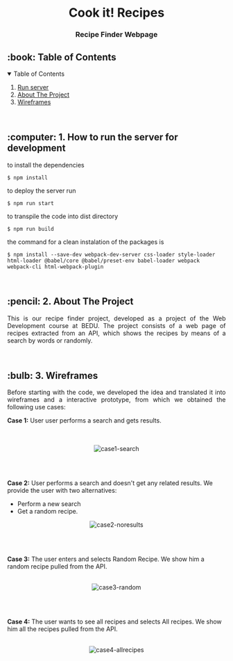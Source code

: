 <h1 align="center"> Cook it! Recipes </h1>
<h3 align="center"> Recipe Finder Webpage </h3>

<!-- TABLE OF CONTENTS -->
<h2 id="table-of-contents"> :book: Table of Contents</h2>

<details open="open">
  <summary>Table of Contents</summary>
  <ol>
    <li><a href="#run-server"> Run server</a></li>
    <li><a href="#about-the-project"> About The Project</a></li>
    <li><a href="#wireframes"> Wireframes</a></li>
  </ol><br>

<!-- RUN SEVER -->
<h2 id="run-sever"> :computer:  1. How to run the server for development</h2>

<p align="justify"> 
to install the dependencies
</p>

```
$ npm install
```

<p align="justify"> 
to deploy the server run
</p>

```
$ npm run start
```

<p align="justify"> 
to transpile the code into dist directory
</p>

```
$ npm run build
```

<p align="justify"> 
the command for a clean instalation of the packages is
</p>

```
$ npm install --save-dev webpack-dev-server css-loader style-loader html-loader @babel/core @babel/preset-env babel-loader webpack webpack-cli html-webpack-plugin
``` 
<br>

<!-- ABOUT THE PROJECT -->
<h2 id="about-the-project"> :pencil:  2. About The Project</h2>

<p align="justify"> 
  This is our recipe finder project, developed as a project of the Web Development course at BEDU. The project consists of a web page of recipes extracted from an API, which shows the recipes by means of a search by words or randomly.
</p><br>
  
<!-- WIREFRAMES -->
<h2 id="wireframes"> :bulb: 3. Wireframes</h2>

<p align="justify"> 
  Before starting with the code, we developed the idea and translated it into wireframes and a interactive prototype, from which we obtained the following use cases:
</p>

  <b3> <b>Case 1:</b> User user performs a search and gets results. </b3> <br><br>
    <p align="center">   
      ![case1-search](https://user-images.githubusercontent.com/82551324/128651556-f25f6fdd-8a28-42aa-b9c7-34cbf725e9bf.gif)
    </p> <br><br>
    
  <b3> <b>Case 2:</b> User performs a search and doesn't get any related results. We provide the user with two alternatives:
    <ul>
      <li>Perform a new search</li>
      <li>Get a random recipe.</li>
    </ul>
    <p align="center"> 
      ![case2-noresults](https://user-images.githubusercontent.com/82551324/128653530-dd3d0c1f-2dbc-444f-84df-5432a454a6dd.gif)
    </p> <br><br>
    
  <b3> <b>Case 3:</b> The user enters and selects Random Recipe. We show him a random recipe pulled from the API. </b3> <br><br>
    <p align="center"> 
      ![case3-random](https://user-images.githubusercontent.com/82551324/128653546-1ef56884-e125-4731-a014-c5413891fbbd.gif)
    </p> <br><br>
    
  <b3> <b>Case 4:</b> The user wants to see all recipes and selects All recipes. We show him all the recipes pulled from the API. </b3> <br><br>
    <p align="center"> 
      ![case4-allrecipes](https://user-images.githubusercontent.com/82551324/128653549-a4941147-c73a-49a5-85f6-02841fd9bdd5.gif)
    </p> <br><br>

